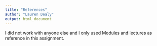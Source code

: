 ```yaml
---
title: "References"
author: "Lauren Dealy"
output: html_document
---
```



I did not work with anyone else and I only used Modules and lectures as reference in this assignment. 



